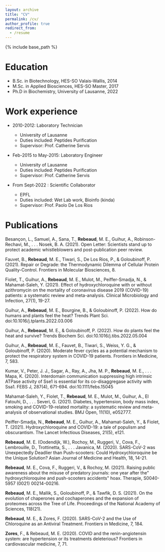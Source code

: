 ```yaml
---
layout: archive
title: "CV"
permalink: /cv/
author_profile: true
redirect_from:
  - /resume
---
```


{% include base_path %}

Education
======
* B.Sc. in Biotechnology, HES-SO Valais-Wallis, 2014
* M.Sc. in Applied Biosciences, HES-SO Master, 2017
* Ph.D in Biochemistry, University of Lausanne, 2022

Work experience
======
* 2010-2012: Laboratory Technician
  * University of Lausanne
  * Duties included: Peptides Purification
  * Supervisor: Prof. Catherine Servis

* Feb-2015 to May-2015: Laboratory Engineer
  * University of Lausanne
  * Duties included: Peptides Purification
  * Supervisor: Prof. Catherine Servis

* From Sept-2022 : Scientific Collaborator
  * EPFL
  * Duties included: Wet Lab work, Bioinfo (kinda)
  * Supervisor: Prof. Paolo De Los Rios

<!---
Skills
======
* Skill 1
* Skill 2
  * Sub-skill 2.1
  * Sub-skill 2.2
  * Sub-skill 2.3
* Skill 3
-->

Publications
======

Besançon, L., Samuel, A., Sana, T., **Rebeaud**, M. E., Guihur, A., Robinson-Rechavi, M., . . . Nosek, B. A. (2021). Open Letter: Scientists stand up to protect academic whistleblowers and post-publication peer review.
 
Fauvet, B., **Rebeaud**, M. E., Tiwari, S., De Los Rios, P., & Goloubinoff, P. (2021). Repair or Degrade: the Thermodynamic Dilemma of Cellular Protein Quality-Control. Frontiers in Molecular Biosciences, 8. 

Fiolet, T., Guihur, A., **Rebeaud**, M. E., Mulot, M., Peiffer-Smadja, N., & Mahamat-Saleh, Y. (2021). Effect of hydroxychloroquine with or without azithromycin on the mortality of coronavirus disease 2019 (COVID-19) patients: a systematic review and meta-analysis. Clinical Microbiology and Infection, 27(1), 19-27. 

Guihur, A., **Rebeaud**, M. E., Bourgine, B., & Goloubinoff, P. (2022). How do humans and plants feel the heat? Trends Plant Sci. doi:10.1016/j.tplants.2022.03.006

Guihur, A., **Rebeaud**, M. E., & Goloubinoff, P. (2022). How do plants feel the heat and survive? Trends Biochem Sci. doi:10.1016/j.tibs.2022.05.004

Guihur, A., **Rebeaud**, M. E., Fauvet, B., Tiwari, S., Weiss, Y. G., & Goloubinoff, P. (2020). Moderate fever cycles as a potential mechanism to protect the respiratory system in COVID-19 patients. Frontiers in Medicine, 7, 583. 

Kumar, V., Peter, J. J., Sagar, A., Ray, A., Jha, M. P., **Rebeaud**, M. E., . . . Mapa, K. (2020). Interdomain communication suppressing high intrinsic ATPase activity of Sse1 is essential for its co-disaggregase activity with Ssa1. FEBS J, 287(4), 671-694. doi:10.1111/febs.15045

Mahamat-Saleh, Y., Fiolet, T., **Rebeaud**, M. E., Mulot, M., Guihur, A., El Fatouhi, D., . . . Severi, G. (2021). Diabetes, hypertension, body mass index, smoking and COVID-19-related mortality: a systematic review and meta-analysis of observational studies. BMJ Open, 11(10), e052777. 

Peiffer-Smadja, N., **Rebeaud**, M. E., Guihur, A., Mahamat-Saleh, Y., & Fiolet, T. (2021). Hydroxychloroquine and COVID-19: a tale of populism and obscurantism. The Lancet Infectious Diseases, 21(5), e121. 

**Rebeaud**, M. E. (Oodendijk, W.), Rochoy, M., Ruggeri, V., Cova, F., Lembrouille, D., Trottinetta, S., . . . Javanica, M. (2020). SARS-CoV-2 was Unexpectedly Deadlier than Push-scooters: Could Hydroxychloroquine be the Unique Solution? Asian Journal of Medicine and Health, 18, 14-21. 

**Rebeaud**, M. E., Cova, F., Ruggeri, V., & Rochoy, M. (2021). Raising public awareness about the misuse of predatory journals: one year after the" hydroxychloroquine and push-scooters accidents" hoax. Therapie, S0040-5957 (0021) 00214-00216. 

**Rebeaud**, M. E., Mallik, S., Goloubinoff, P., & Tawfik, D. S. (2021). On the evolution of chaperones and cochaperones and the expansion of proteomes across the Tree of Life. Proceedings of the National Academy of Sciences, 118(21). 

**Rebeaud**, M. E., & Zores, F. (2020). SARS-CoV-2 and the Use of Chloroquine as an Antiviral Treatment. Frontiers in Medicine, 7, 184. 

**Zores**, F., & Rebeaud, M. E. (2020). COVID and the renin-angiotensin system: are hypertension or its treatments deleterious? Frontiers in cardiovascular medicine, 7, 71.

<!--- 
Talks - Conferences
======
  <ul>{% for post in site.talks %}
    {% include archive-single-talk-cv.html %}
  {% endfor %}</ul>
  
Teaching
======
  <ul>{% for post in site.teaching %}
    {% include archive-single-cv.html %}
  {% endfor %}</ul>
  

Service and leadership
======
-->

